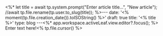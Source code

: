 <%* 
let title = await tp.system.prompt("Enter article title...", "New article");
//await tp.file.rename(tp.user.to_slug(title));
%>---
date: '<% moment(tp.file.creation_date()).toISOString() %>'
draft: true
title: '<% title %>'
type: blog
---<%* app.workspace.activeLeaf.view.editor?.focus(); %>
Enter text here!<% tp.file.cursor() %>